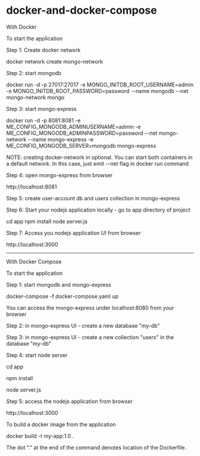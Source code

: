 # docker-and-docker-compose

With Docker

To start the application

Step 1: Create docker network

docker network create mongo-network 


Step 2: start mongodb

docker run -d -p 27017:27017 -e MONGO_INITDB_ROOT_USERNAME=admin -e MONGO_INITDB_ROOT_PASSWORD=password --name mongodb --net mongo-network mongo    


Step 3: start mongo-express

docker run -d -p 8081:8081 -e ME_CONFIG_MONGODB_ADMINUSERNAME=admin -e ME_CONFIG_MONGODB_ADMINPASSWORD=password --net mongo-network --name mongo-express -e ME_CONFIG_MONGODB_SERVER=mongodb mongo-express   


NOTE: creating docker-network in optional. You can start both containers in a default network. In this case, just emit --net flag in docker run command

Step 4: open mongo-express from browser

http://localhost:8081


Step 5: create user-account db and users collection in mongo-express

Step 6: Start your nodejs application locally - go to app directory of project

cd app
npm install 
node server.js


Step 7: Access you nodejs application UI from browser

http://localhost:3000

******************************************************************************************

With Docker Compose

To start the application

Step 1: start mongodb and mongo-express

docker-compose -f docker-compose.yaml up


You can access the mongo-express under localhost:8080 from your browser

Step 2: in mongo-express UI - create a new database "my-db"

Step 3: in mongo-express UI - create a new collection "users" in the database "my-db"

Step 4: start node server

cd app

npm install

node server.js


Step 5: access the nodejs application from browser

http://localhost:3000



To build a docker image from the application

docker build -t my-app:1.0 .       


The dot "." at the end of the command denotes location of the Dockerfile.



